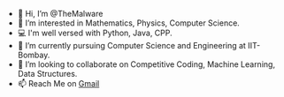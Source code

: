 - 👋 Hi, I’m @TheMalware
- 👀 I’m interested in Mathematics, Physics, Computer Science.
- 💻 I'm well versed with Python, Java, CPP.
- 🌱 I’m currently pursuing Computer Science and Engineering at IIT-Bombay.
- 💞️ I’m looking to collaborate on Competitive Coding, Machine Learning, Data Structures.
- 📫 Reach Me on [Gmail](mailto:themalware.dev@gmail.com)

<!---
TheMalware/TheMalware is a ✨ special ✨ repository because its `README.md` (this file) appears on your GitHub profile.
You can click the Preview link to take a look at your changes.
--->
